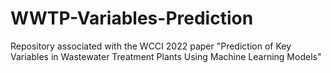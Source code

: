 # WWTP-Variables-Prediction
Repository associated with the WCCI 2022 paper "Prediction of Key Variables in Wastewater Treatment Plants Using Machine Learning Models"
